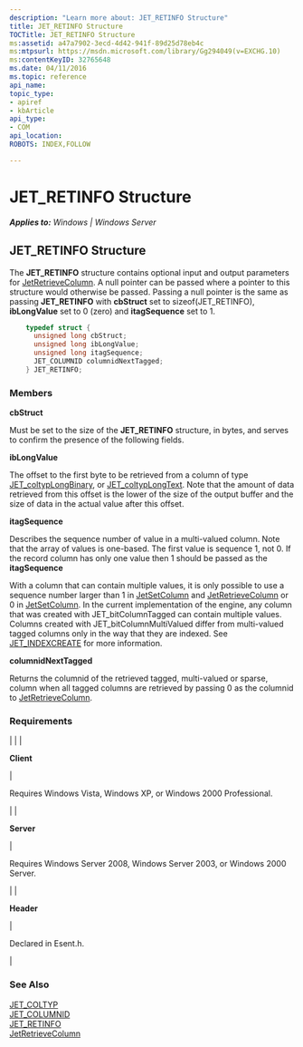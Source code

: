 ```yaml
---
description: "Learn more about: JET_RETINFO Structure"
title: JET_RETINFO Structure
TOCTitle: JET_RETINFO Structure
ms:assetid: a47a7902-3ecd-4d42-941f-89d25d78eb4c
ms:mtpsurl: https://msdn.microsoft.com/library/Gg294049(v=EXCHG.10)
ms:contentKeyID: 32765648
ms.date: 04/11/2016
ms.topic: reference
api_name: 
topic_type: 
- apiref
- kbArticle
api_type: 
- COM
api_location: 
ROBOTS: INDEX,FOLLOW

---
```


# JET_RETINFO Structure


_**Applies to:** Windows | Windows Server_

## JET_RETINFO Structure

The **JET_RETINFO** structure contains optional input and output parameters for [JetRetrieveColumn](./jetretrievecolumn-function.md). A null pointer can be passed where a pointer to this structure would otherwise be passed. Passing a null pointer is the same as passing **JET_RETINFO** with **cbStruct** set to sizeof(JET_RETINFO), **ibLongValue** set to 0 (zero) and **itagSequence** set to 1.

```cpp
    typedef struct {
      unsigned long cbStruct;
      unsigned long ibLongValue;
      unsigned long itagSequence;
      JET_COLUMNID columnidNextTagged;
    } JET_RETINFO;
```

### Members

**cbStruct**

Must be set to the size of the **JET_RETINFO** structure, in bytes, and serves to confirm the presence of the following fields.

**ibLongValue**

The offset to the first byte to be retrieved from a column of type [JET_coltypLongBinary](./jet-coltyp.md), or [JET_coltypLongText](./jet-coltyp.md). Note that the amount of data retrieved from this offset is the lower of the size of the output buffer and the size of data in the actual value after this offset.

**itagSequence**

Describes the sequence number of value in a multi-valued column. Note that the array of values is one-based. The first value is sequence 1, not 0. If the record column has only one value then 1 should be passed as the **itagSequence**

With a column that can contain multiple values, it is only possible to use a sequence number larger than 1 in [JetSetColumn](./jetsetcolumn-function.md) and [JetRetrieveColumn](./jetretrievecolumn-function.md) or 0 in [JetSetColumn](./jetsetcolumn-function.md). In the current implementation of the engine, any column that was created with JET_bitColumnTagged can contain multiple values. Columns created with JET_bitColumnMultiValued differ from multi-valued tagged columns only in the way that they are indexed. See [JET_INDEXCREATE](./jet-indexcreate-structure.md) for more information.

**columnidNextTagged**

Returns the columnid of the retrieved tagged, multi-valued or sparse, column when all tagged columns are retrieved by passing 0 as the columnid to [JetRetrieveColumn](./jetretrievecolumn-function.md).

### Requirements


| 
|
| <p><strong>Client</strong></p> | <p>Requires Windows Vista, Windows XP, or Windows 2000 Professional.</p> | 
| <p><strong>Server</strong></p> | <p>Requires Windows Server 2008, Windows Server 2003, or Windows 2000 Server.</p> | 
| <p><strong>Header</strong></p> | <p>Declared in Esent.h.</p> | 



### See Also

[JET_COLTYP](./jet-coltyp.md)  
[JET_COLUMNID](./jet-columnid.md)  
[JET_RETINFO]()  
[JetRetrieveColumn](./jetretrievecolumn-function.md)

